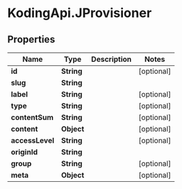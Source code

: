 # KodingApi.JProvisioner

## Properties
Name | Type | Description | Notes
------------ | ------------- | ------------- | -------------
**id** | **String** |  | [optional] 
**slug** | **String** |  | 
**label** | **String** |  | [optional] 
**type** | **String** |  | [optional] 
**contentSum** | **String** |  | [optional] 
**content** | **Object** |  | [optional] 
**accessLevel** | **String** |  | [optional] 
**originId** | **String** |  | 
**group** | **String** |  | [optional] 
**meta** | **Object** |  | [optional] 


